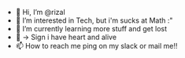 - 👋 Hi, I’m @rizal
- 👀 I’m interested in Tech, but i'm sucks at Math :"
- 🌱 I’m currently learning more stuff and get lost
- 💞️ -> Sign i have heart and alive
- 📫 How to reach me ping on my slack or mail me!!

<!---
rizalard/rizalard is a ✨ special ✨ repository because its `README.md` (this file) appears on your GitHub profile.
You can click the Preview link to take a look at your changes.
--->
